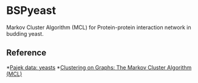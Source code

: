 BSPyeast
========

Markov Cluster Algorithm (MCL) for Protein-protein interaction network in budding yeast.

Reference
---------

*[Pajek data: yeasts](http://vlado.fmf.uni-lj.si/pub/networks/data/bio/Yeast/Yeast.htm)
*[Clustering on Graphs: The Markov Cluster Algorithm (MCL)](https://www.cs.ucsb.edu/~xyan/classes/CS595D-2009winter/MCL_Presentation2.pdf)